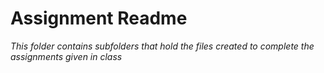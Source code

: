 # Assignment Readme
*This folder contains subfolders that hold the files created to complete the assignments given in class*
